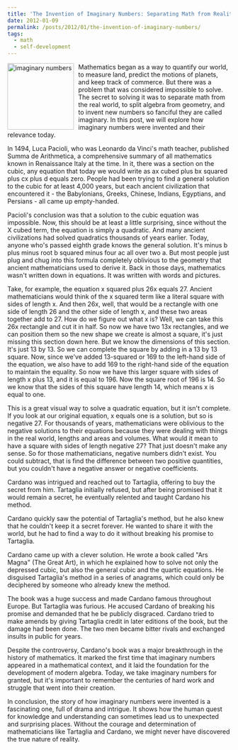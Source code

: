```yaml
---
title: 'The Invention of Imaginary Numbers: Separating Math from Reality'
date: 2012-01-09
permalink: /posts/2012/01/the-invention-of-imaginary-numbers/
tags:
  - math
  - self-development
---
```


<img width="150" alt="imaginary numbers" src="/images/posts/the-invention-of-imaginary-numbers.jpg" style="float: left; margin-right: 10px;" /> Mathematics began as a way to quantify our world, to measure land, predict the motions of planets, and keep track of commerce. But there was a problem that was considered impossible to solve. The secret to solving it was to separate math from the real world, to split algebra from geometry, and to invent new numbers so fanciful they are called imaginary. In this post, we will explore how imaginary numbers were invented and their relevance today.

In 1494, Luca Pacioli, who was Leonardo da Vinci's math teacher, published Summa de Arithmetica, a comprehensive summary of all mathematics known in Renaissance Italy at the time. In it, there was a section on the cubic, any equation that today we would write as ax cubed plus bx squared plus cx plus d equals zero. People had been trying to find a general solution to the cubic for at least 4,000 years, but each ancient civilization that encountered it - the Babylonians, Greeks, Chinese, Indians, Egyptians, and Persians - all came up empty-handed.

Pacioli's conclusion was that a solution to the cubic equation was impossible. Now, this should be at least a little surprising, since without the X cubed term, the equation is simply a quadratic. And many ancient civilizations had solved quadratics thousands of years earlier. Today, anyone who's passed eighth grade knows the general solution. It's minus b plus minus root b squared minus four ac all over two a. But most people just plug and chug into this formula completely oblivious to the geometry that ancient mathematicians used to derive it. Back in those days, mathematics wasn't written down in equations. It was written with words and pictures.

Take, for example, the equation x squared plus 26x equals 27. Ancient mathematicians would think of the x squared term like a literal square with sides of length x. And then 26x, well, that would be a rectangle with one side of length 26 and the other side of length x, and these two areas together add to 27. How do we figure out what x is? Well, we can take this 26x rectangle and cut it in half. So now we have two 13x rectangles, and we can position them so the new shape we create is almost a square, it's just missing this section down here. But we know the dimensions of this section. It's just 13 by 13. So we can complete the square by adding in a 13 by 13 square. Now, since we've added 13-squared or 169 to the left-hand side of the equation, we also have to add 169 to the right-hand side of the equation to maintain the equality. So now we have this larger square with sides of length x plus 13, and it is equal to 196. Now the square root of 196 is 14. So we know that the sides of this square have length 14, which means x is equal to one.

This is a great visual way to solve a quadratic equation, but it isn't complete. If you look at our original equation, x equals one is a solution, but so is negative 27. For thousands of years, mathematicians were oblivious to the negative solutions to their equations because they were dealing with things in the real world, lengths and areas and volumes. What would it mean to have a square with sides of length negative 27? That just doesn't make any sense. So for those mathematicians, negative numbers didn't exist. You could subtract, that is find the difference between two positive quantities, but you couldn't have a negative answer or negative coefficients.

Cardano was intrigued and reached out to Tartaglia, offering to buy the secret from him. Tartaglia initially refused, but after being promised that it would remain a secret, he eventually relented and taught Cardano his method.

Cardano quickly saw the potential of Tartaglia's method, but he also knew that he couldn't keep it a secret forever. He wanted to share it with the world, but he had to find a way to do it without breaking his promise to Tartaglia.

Cardano came up with a clever solution. He wrote a book called "Ars Magna" (The Great Art), in which he explained how to solve not only the depressed cubic, but also the general cubic and the quartic equations. He disguised Tartaglia's method in a series of anagrams, which could only be deciphered by someone who already knew the method.

The book was a huge success and made Cardano famous throughout Europe. But Tartaglia was furious. He accused Cardano of breaking his promise and demanded that he be publicly disgraced. Cardano tried to make amends by giving Tartaglia credit in later editions of the book, but the damage had been done. The two men became bitter rivals and exchanged insults in public for years.

Despite the controversy, Cardano's book was a major breakthrough in the history of mathematics. It marked the first time that imaginary numbers appeared in a mathematical context, and it laid the foundation for the development of modern algebra. Today, we take imaginary numbers for granted, but it's important to remember the centuries of hard work and struggle that went into their creation.

In conclusion, the story of how imaginary numbers were invented is a fascinating one, full of drama and intrigue. It shows how the human quest for knowledge and understanding can sometimes lead us to unexpected and surprising places. Without the courage and determination of mathematicians like Tartaglia and Cardano, we might never have discovered the true nature of reality.
